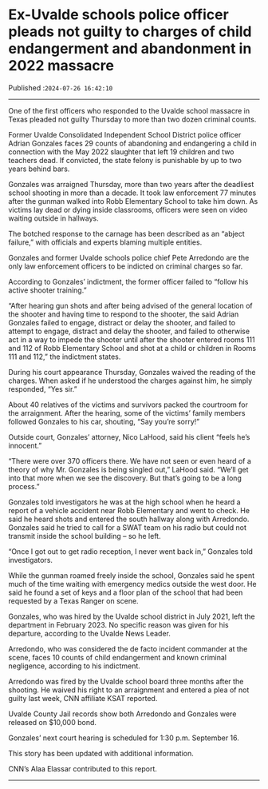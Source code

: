# Ex-Uvalde schools police officer pleads not guilty to charges of child endangerment and abandonment in 2022 massacre

Published :`2024-07-26 16:42:10`

---

One of the first officers who responded to the Uvalde school massacre in Texas pleaded not guilty Thursday to more than two dozen criminal counts.

Former Uvalde Consolidated Independent School District police officer Adrian Gonzales faces 29 counts of abandoning and endangering a child in connection with the May 2022 slaughter that left 19 children and two teachers dead. If convicted, the state felony is punishable by up to two years behind bars.

Gonzales was arraigned Thursday, more than two years after the deadliest school shooting in more than a decade. It took law enforcement 77 minutes after the gunman walked into Robb Elementary School to take him down. As victims lay dead or dying inside classrooms, officers were seen on video waiting outside in hallways.

The botched response to the carnage has been described as an “abject failure,” with officials and experts blaming multiple entities.

Gonzales and former Uvalde schools police chief Pete Arredondo are the only law enforcement officers to be indicted on criminal charges so far.

According to Gonzales’ indictment, the former officer failed to “follow his active shooter training.”

“After hearing gun shots and after being advised of the general location of the shooter and having time to respond to the shooter, the said Adrian Gonzales failed to engage, distract or delay the shooter, and failed to attempt to engage, distract and delay the shooter, and failed to otherwise act in a way to impede the shooter until after the shooter entered rooms 111 and 112 of Robb Elementary School and shot at a child or children in Rooms 111 and 112,” the indictment states.

During his court appearance Thursday, Gonzales waived the reading of the charges. When asked if he understood the charges against him, he simply responded, “Yes sir.”

About 40 relatives of the victims and survivors packed the courtroom for the arraignment. After the hearing, some of the victims’ family members followed Gonzales to his car, shouting, “Say you’re sorry!”

Outside court, Gonzales’ attorney, Nico LaHood, said his client “feels he’s innocent.”

“There were over 370 officers there. We have not seen or even heard of a theory of why Mr. Gonzales is being singled out,” LaHood said. “We’ll get into that more when we see the discovery. But that’s going to be a long process.”

Gonzales told investigators he was at the high school when he heard a report of a vehicle accident near Robb Elementary and went to check. He said he heard shots and entered the south hallway along with Arredondo. Gonzales said he tried to call for a SWAT team on his radio but could not transmit inside the school building – so he left.

“Once I got out to get radio reception, I never went back in,” Gonzales told investigators.

While the gunman roamed freely inside the school, Gonzales said he spent much of the time waiting with emergency medics outside the west door. He said he found a set of keys and a floor plan of the school that had been requested by a Texas Ranger on scene.

Gonzales, who was hired by the Uvalde school district in July 2021, left the department in February 2023. No specific reason was given for his departure, according to the Uvalde News Leader.

Arredondo, who was considered the de facto incident commander at the scene, faces 10 counts of child endangerment and known criminal negligence, according to his indictment.

Arredondo was fired by the Uvalde school board three months after the shooting. He waived his right to an arraignment and entered a plea of not guilty last week, CNN affiliate KSAT reported.

Uvalde County Jail records show both Arredondo and Gonzales were released on $10,000 bond.

Gonzales’ next court hearing is scheduled for 1:30 p.m. September 16.

This story has been updated with additional information.

CNN’s Alaa Elassar contributed to this report.

---

